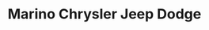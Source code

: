 ---
title: "Marino Chrysler Jeep Dodge"
url: /chicago/marino-chrysler-jeep-dodge/
shop: Autohaus
---
